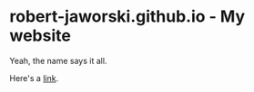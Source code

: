# robert-jaworski.github.io - My website
Yeah, the name says it all.

Here's a [link](https://robert-jaworski.github.io).
